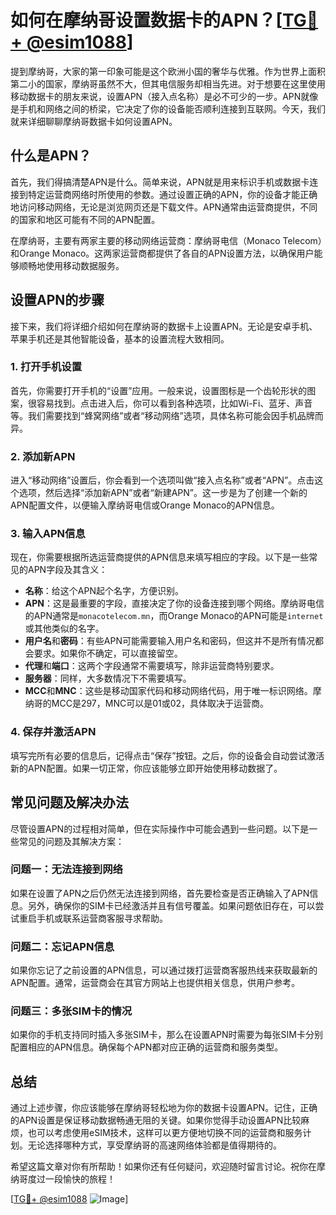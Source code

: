 # 如何在摩纳哥设置数据卡的APN？[[TG💪+ @esim1088](https://t.me/s/esim1088)]

提到摩纳哥，大家的第一印象可能是这个欧洲小国的奢华与优雅。作为世界上面积第二小的国家，摩纳哥虽然不大，但其电信服务却相当先进。对于想要在这里使用移动数据卡的朋友来说，设置APN（接入点名称）是必不可少的一步。APN就像是手机和网络之间的桥梁，它决定了你的设备能否顺利连接到互联网。今天，我们就来详细聊聊摩纳哥数据卡如何设置APN。

## 什么是APN？

首先，我们得搞清楚APN是什么。简单来说，APN就是用来标识手机或数据卡连接到特定运营商网络时所使用的参数。通过设置正确的APN，你的设备才能正确地访问移动网络，无论是浏览网页还是下载文件。APN通常由运营商提供，不同的国家和地区可能有不同的APN配置。

在摩纳哥，主要有两家主要的移动网络运营商：摩纳哥电信（Monaco Telecom）和Orange Monaco。这两家运营商都提供了各自的APN设置方法，以确保用户能够顺畅地使用移动数据服务。

## 设置APN的步骤

接下来，我们将详细介绍如何在摩纳哥的数据卡上设置APN。无论是安卓手机、苹果手机还是其他智能设备，基本的设置流程大致相同。

### 1. 打开手机设置

首先，你需要打开手机的“设置”应用。一般来说，设置图标是一个齿轮形状的图案，很容易找到。点击进入后，你可以看到各种选项，比如Wi-Fi、蓝牙、声音等。我们需要找到“蜂窝网络”或者“移动网络”选项，具体名称可能会因手机品牌而异。

### 2. 添加新APN

进入“移动网络”设置后，你会看到一个选项叫做“接入点名称”或者“APN”。点击这个选项，然后选择“添加新APN”或者“新建APN”。这一步是为了创建一个新的APN配置文件，以便输入摩纳哥电信或Orange Monaco的APN信息。

### 3. 输入APN信息

现在，你需要根据所选运营商提供的APN信息来填写相应的字段。以下是一些常见的APN字段及其含义：

- **名称**：给这个APN起个名字，方便识别。
- **APN**：这是最重要的字段，直接决定了你的设备连接到哪个网络。摩纳哥电信的APN通常是`monacotelecom.mn`，而Orange Monaco的APN可能是`internet`或其他类似的名字。
- **用户名**和**密码**：有些APN可能需要输入用户名和密码，但这并不是所有情况都会要求。如果你不确定，可以直接留空。
- **代理**和**端口**：这两个字段通常不需要填写，除非运营商特别要求。
- **服务器**：同样，大多数情况下不需要填写。
- **MCC**和**MNC**：这些是移动国家代码和移动网络代码，用于唯一标识网络。摩纳哥的MCC是297，MNC可以是01或02，具体取决于运营商。

### 4. 保存并激活APN

填写完所有必要的信息后，记得点击“保存”按钮。之后，你的设备会自动尝试激活新的APN配置。如果一切正常，你应该能够立即开始使用移动数据了。

## 常见问题及解决办法

尽管设置APN的过程相对简单，但在实际操作中可能会遇到一些问题。以下是一些常见的问题及其解决方案：

### 问题一：无法连接到网络

如果在设置了APN之后仍然无法连接到网络，首先要检查是否正确输入了APN信息。另外，确保你的SIM卡已经激活并且有信号覆盖。如果问题依旧存在，可以尝试重启手机或联系运营商客服寻求帮助。

### 问题二：忘记APN信息

如果你忘记了之前设置的APN信息，可以通过拨打运营商客服热线来获取最新的APN配置。通常，运营商会在其官方网站上也提供相关信息，供用户参考。

### 问题三：多张SIM卡的情况

如果你的手机支持同时插入多张SIM卡，那么在设置APN时需要为每张SIM卡分别配置相应的APN信息。确保每个APN都对应正确的运营商和服务类型。

## 总结

通过上述步骤，你应该能够在摩纳哥轻松地为你的数据卡设置APN。记住，正确的APN设置是保证移动数据畅通无阻的关键。如果你觉得手动设置APN比较麻烦，也可以考虑使用eSIM技术，这样可以更方便地切换不同的运营商和服务计划。无论选择哪种方式，享受摩纳哥的高速网络体验都是值得期待的。

希望这篇文章对你有所帮助！如果你还有任何疑问，欢迎随时留言讨论。祝你在摩纳哥度过一段愉快的旅程！

[[TG💪+ @esim1088](https://t.me/s/esim1088) ![Image](https://i.postimg.cc/4NQfJmqS/Snipaste-2025-05-13-00-14-12.png)]